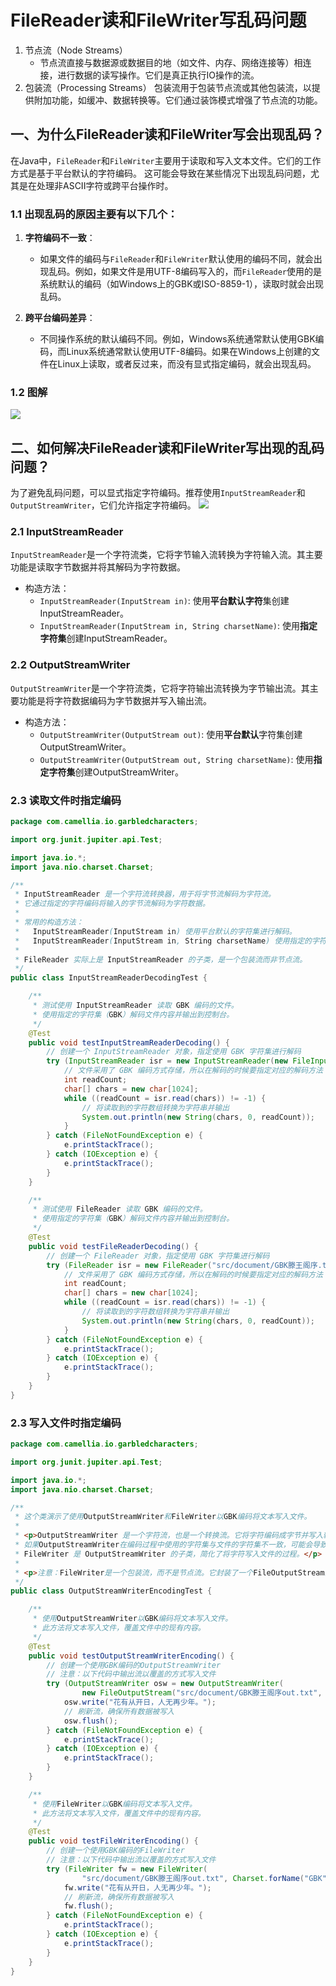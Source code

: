 # FileReader读和FileWriter写乱码问题
1. 节点流（Node Streams）
   - 节点流直接与数据源或数据目的地（如文件、内存、网络连接等）相连接，进行数据的读写操作。它们是真正执行IO操作的流。
2. 包装流（Processing Streams）
   包装流用于包装节点流或其他包装流，以提供附加功能，如缓冲、数据转换等。它们通过装饰模式增强了节点流的功能。

## 一、为什么FileReader读和FileWriter写会出现乱码？

在Java中，`FileReader`和`FileWriter`主要用于读取和写入文本文件。它们的工作方式是基于平台默认的字符编码。
这可能会导致在某些情况下出现乱码问题，尤其是在处理非ASCII字符或跨平台操作时。

### 1.1 出现乱码的原因主要有以下几个：

1. **字符编码不一致**：
    - 如果文件的编码与`FileReader`和`FileWriter`默认使用的编码不同，就会出现乱码。例如，如果文件是用UTF-8编码写入的，而`FileReader`使用的是系统默认的编码（如Windows上的GBK或ISO-8859-1），读取时就会出现乱码。

2. **跨平台编码差异**：
    - 不同操作系统的默认编码不同。例如，Windows系统通常默认使用GBK编码，而Linux系统通常默认使用UTF-8编码。如果在Windows上创建的文件在Linux上读取，或者反过来，而没有显式指定编码，就会出现乱码。

### 1.2 图解

![](E:\Learn\asserts\Io读写乱码.png)

## 二、如何解决FileReader读和FileWriter写出现的乱码问题？

为了避免乱码问题，可以显式指定字符编码。推荐使用`InputStreamReader`和`OutputStreamWriter`，它们允许指定字符编码。
![](E:\Learn\asserts\img_1.png)

### 2.1 InputStreamReader
`InputStreamReader`是一个字符流类，它将字节输入流转换为字符输入流。其主要功能是读取字节数据并将其解码为字符数据。
- 构造方法：
   - `InputStreamReader(InputStream in)`: 使用**平台默认字符**集创建InputStreamReader。 
   - `InputStreamReader(InputStream in, String charsetName)`: 使用**指定字符集**创建InputStreamReader。

### 2.2 OutputStreamWriter
`OutputStreamWriter`是一个字符流类，它将字符输出流转换为字节输出流。其主要功能是将字符数据编码为字节数据并写入输出流。
- 构造方法：
   - `OutputStreamWriter(OutputStream out)`: 使用**平台默认**字符集创建OutputStreamWriter。
   - `OutputStreamWriter(OutputStream out, String charsetName)`: 使用**指定字符集**创建OutputStreamWriter。

### 2.3 读取文件时指定编码
```java
package com.camellia.io.garbledcharacters;

import org.junit.jupiter.api.Test;

import java.io.*;
import java.nio.charset.Charset;

/**
 * InputStreamReader 是一个字符流转换器，用于将字节流解码为字符流。
 * 它通过指定的字符编码将输入的字节流解码为字符数据。
 *
 * 常用的构造方法：
 *   InputStreamReader(InputStream in) 使用平台默认的字符集进行解码。
 *   InputStreamReader(InputStream in, String charsetName) 使用指定的字符集进行解码。
 *
 * FileReader 实际上是 InputStreamReader 的子类，是一个包装流而非节点流。
 */
public class InputStreamReaderDecodingTest {

    /**
     * 测试使用 InputStreamReader 读取 GBK 编码的文件。
     * 使用指定的字符集（GBK）解码文件内容并输出到控制台。
     */
    @Test
    public void testInputStreamReaderDecoding() {
        // 创建一个 InputStreamReader 对象，指定使用 GBK 字符集进行解码
        try (InputStreamReader isr = new InputStreamReader(new FileInputStream("src/document/GBK滕王阁序.txt"), "GBK")) {
            // 文件采用了 GBK 编码方式存储，所以在解码的时候要指定对应的解码方法
            int readCount;
            char[] chars = new char[1024];
            while ((readCount = isr.read(chars)) != -1) {
                // 将读取到的字符数组转换为字符串并输出
                System.out.println(new String(chars, 0, readCount));
            }
        } catch (FileNotFoundException e) {
            e.printStackTrace();
        } catch (IOException e) {
            e.printStackTrace();
        }
    }

    /**
     * 测试使用 FileReader 读取 GBK 编码的文件。
     * 使用指定的字符集（GBK）解码文件内容并输出到控制台。
     */
    @Test
    public void testFileReaderDecoding() {
        // 创建一个 FileReader 对象，指定使用 GBK 字符集进行解码
        try (FileReader isr = new FileReader("src/document/GBK滕王阁序.txt", Charset.forName("GBK"))) {
            // 文件采用了 GBK 编码方式存储，所以在解码的时候要指定对应的解码方法
            int readCount;
            char[] chars = new char[1024];
            while ((readCount = isr.read(chars)) != -1) {
                // 将读取到的字符数组转换为字符串并输出
                System.out.println(new String(chars, 0, readCount));
            }
        } catch (FileNotFoundException e) {
            e.printStackTrace();
        } catch (IOException e) {
            e.printStackTrace();
        }
    }
}

```

### 2.3 写入文件时指定编码
```java
package com.camellia.io.garbledcharacters;

import org.junit.jupiter.api.Test;

import java.io.*;
import java.nio.charset.Charset;

/**
 * 这个类演示了使用OutputStreamWriter和FileWriter以GBK编码将文本写入文件。
 *
 * <p>OutputStreamWriter 是一个字符流，也是一个转换流。它将字符编码成字节并写入输出流。
 * 如果OutputStreamWriter在编码过程中使用的字符集与文件的字符集不一致，可能会导致乱码。
 * FileWriter 是 OutputStreamWriter 的子类，简化了将字符写入文件的过程。</p>
 *
 * <p>注意：FileWriter是一个包装流，而不是节点流。它封装了一个FileOutputStream来实现其功能。</p>
 */
public class OutputStreamWriterEncodingTest {

    /**
     * 使用OutputStreamWriter以GBK编码将文本写入文件。
     * 此方法将文本写入文件，覆盖文件中的现有内容。
     */
    @Test
    public void testOutputStreamWriterEncoding() {
        // 创建一个使用GBK编码的OutputStreamWriter
        // 注意：以下代码中输出流以覆盖的方式写入文件
        try (OutputStreamWriter osw = new OutputStreamWriter(
                new FileOutputStream("src/document/GBK滕王阁序out.txt", false), Charset.forName("GBK"))) {
            osw.write("花有从开日，人无再少年。");
            // 刷新流，确保所有数据被写入
            osw.flush();
        } catch (FileNotFoundException e) {
            e.printStackTrace();
        } catch (IOException e) {
            e.printStackTrace();
        }
    }

    /**
     * 使用FileWriter以GBK编码将文本写入文件。
     * 此方法将文本写入文件，覆盖文件中的现有内容。
     */
    @Test
    public void testFileWriterEncoding() {
        // 创建一个使用GBK编码的FileWriter
        // 注意：以下代码中输出流以覆盖的方式写入文件
        try (FileWriter fw = new FileWriter(
                "src/document/GBK滕王阁序out.txt", Charset.forName("GBK"), false)) {
            fw.write("花有从开日，人无再少年。");
            // 刷新流，确保所有数据被写入
            fw.flush();
        } catch (FileNotFoundException e) {
            e.printStackTrace();
        } catch (IOException e) {
            e.printStackTrace();
        }
    }
}
```